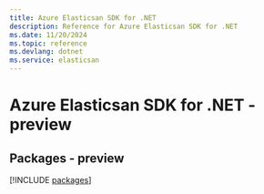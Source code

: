 ```yaml
---
title: Azure Elasticsan SDK for .NET
description: Reference for Azure Elasticsan SDK for .NET
ms.date: 11/20/2024
ms.topic: reference
ms.devlang: dotnet
ms.service: elasticsan
---
```

# Azure Elasticsan SDK for .NET - preview
## Packages - preview
[!INCLUDE [packages](elasticsan-index.md)]